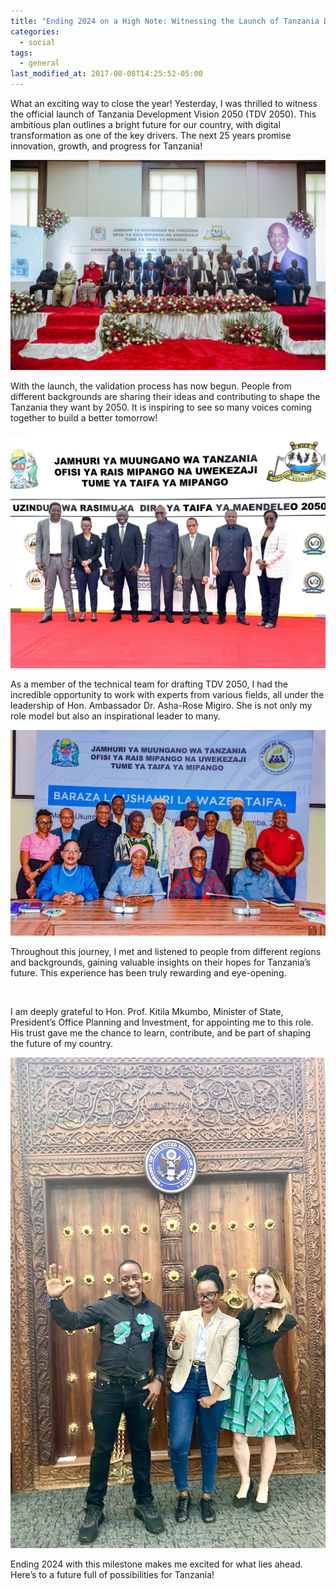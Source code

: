 ```yaml
---
title: "Ending 2024 on a High Note: Witnessing the Launch of Tanzania Development Vision 2050!"
categories:
  - social
tags:
  - general
last_modified_at: 2017-08-08T14:25:52-05:00
---
```


What an exciting way to close the year! Yesterday, I was thrilled to witness the official launch of Tanzania Development Vision 2050 (TDV 2050). This ambitious plan outlines a bright future for our country, with digital transformation as one of the key drivers. The next 25 years promise innovation, growth, and progress for Tanzania!

<img src="/assets/images/Zanzibar1.JPG"  alt="">

With the launch, the validation process has now begun. People from different backgrounds are sharing their ideas and contributing to shape the Tanzania they want by 2050. It is inspiring to see so many voices coming together to build a better tomorrow!

<img src="/assets/images/Zanzibar2.jpg"  alt="">

As a member of the technical team for drafting TDV 2050, I had the incredible opportunity to work with experts from various fields, all under the leadership of Hon. Ambassador Dr. Asha-Rose Migiro. She is not only my role model but also an inspirational leader to many.

<img src="/assets/images/Wazee3.JPG"  alt="">

Throughout this journey, I met and listened to people from different regions and backgrounds, gaining valuable insights on their hopes for Tanzania’s future. This experience has been truly rewarding and eye-opening.

<img src="/assets/images/DP4.JPG"  alt="">

I am deeply grateful to Hon. Prof. Kitila Mkumbo, Minister of State, President’s Office Planning and Investment, for appointing me to this role. His trust gave me the chance to learn, contribute, and be part of shaping the future of my country.

<img src="/assets/images/November1.jpg"  alt="">

Ending 2024 with this milestone makes me excited for what lies ahead. Here’s to a future full of possibilities for Tanzania!




